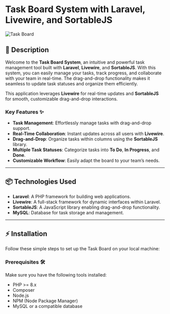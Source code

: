 # Task Board System with Laravel, Livewire, and SortableJS

![Task Board](https://imgur.com/a/G3MpIHj)

## 🚀 Description

Welcome to the **Task Board System**, an intuitive and powerful task management tool built with **Laravel**, **Livewire**, and **SortableJS**. With this system, you can easily manage your tasks, track progress, and collaborate with your team in real-time. The drag-and-drop functionality makes it seamless to update task statuses and organize them efficiently.

This application leverages **Livewire** for real-time updates and **SortableJS** for smooth, customizable drag-and-drop interactions.

### Key Features ✨

- **Task Management**: Effortlessly manage tasks with drag-and-drop support.
- **Real-Time Collaboration**: Instant updates across all users with **Livewire**.
- **Drag-and-Drop**: Organize tasks within columns using the **SortableJS** library.
- **Multiple Task Statuses**: Categorize tasks into **To Do**, **In Progress**, and **Done**.
- **Customizable Workflow**: Easily adapt the board to your team’s needs.

---

## 📦 Technologies Used

- **Laravel**: A PHP framework for building web applications.
- **Livewire**: A full-stack framework for dynamic interfaces within Laravel.
- **SortableJS**: A JavaScript library enabling drag-and-drop functionality.
- **MySQL**: Database for task storage and management.

---

## ⚡ Installation

Follow these simple steps to set up the Task Board on your local machine:

### Prerequisites 🛠️

Make sure you have the following tools installed:

- PHP >= 8.x
- Composer
- Node.js
- NPM (Node Package Manager)
- MySQL or a compatible database

